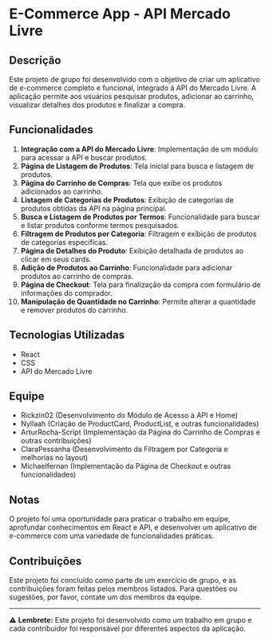 # E-Commerce App - API Mercado Livre

## Descrição
Este projeto de grupo foi desenvolvido com o objetivo de criar um aplicativo de e-commerce completo e funcional, integrado à API do Mercado Livre. A aplicação permite aos usuários pesquisar produtos, adicionar ao carrinho, visualizar detalhes dos produtos e finalizar a compra.

## Funcionalidades
1. **Integração com a API do Mercado Livre**: Implementação de um módulo para acessar a API e buscar produtos.
2. **Página de Listagem de Produtos**: Tela inicial para busca e listagem de produtos.
3. **Página do Carrinho de Compras**: Tela que exibe os produtos adicionados ao carrinho.
4. **Listagem de Categorias de Produtos**: Exibição de categorias de produtos obtidas da API na página principal.
5. **Busca e Listagem de Produtos por Termos**: Funcionalidade para buscar e listar produtos conforme termos pesquisados.
6. **Filtragem de Produtos por Categoria**: Filtragem e exibição de produtos de categorias específicas.
7. **Página de Detalhes do Produto**: Exibição detalhada de produtos ao clicar em seus cards.
8. **Adição de Produtos ao Carrinho**: Funcionalidade para adicionar produtos ao carrinho de compras.
9. **Página de Checkout**: Tela para finalização da compra com formulário de informações do comprador.
10. **Manipulação de Quantidade no Carrinho**: Permite alterar a quantidade e remover produtos do carrinho.

## Tecnologias Utilizadas
- React
- CSS
- API do Mercado Livre

## Equipe
- Rickzin02 (Desenvolvimento do Módulo de Acesso à API e Home)
- Nyllaah (Criação de ProductCard, ProductList, e outras funcionalidades)
- ArturRocha-Script (Implementação da Página do Carrinho de Compras e outras contribuições)
- ClaraPessanha (Desenvolvimento da Filtragem por Categoria e melhorias no layout)
- Michaelfernan (Implementação da Página de Checkout e outras funcionalidades)

## Notas
O projeto foi uma oportunidade para praticar o trabalho em equipe, aprofundar conhecimentos em React e API, e desenvolver um aplicativo de e-commerce com uma variedade de funcionalidades práticas.

## Contribuições
Este projeto foi concluído como parte de um exercício de grupo, e as contribuições foram feitas pelos membros listados. Para questões ou sugestões, por favor, contate um dos membros da equipe.

---

⚠️ **Lembrete:** Este projeto foi desenvolvido como um trabalho em grupo e cada contribuidor foi responsável por diferentes aspectos da aplicação.

